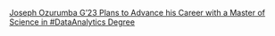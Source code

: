 [Joseph Ozurumba G’23 Plans to Advance his Career with a Master of Science in #DataAnalytics Degree ](https://qi.tc/qi/110217)